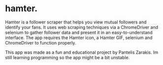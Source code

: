 # hamter.
Hamter is a follower scraper that helps you view mutual followers and identify your fans. It uses web scraping techniques via a ChromeDriver and selenium to gather follower data and present it in an easy-to-understand interface. The app requires the Hamter icon, a Hamter GIF, selenium and ChromeDriver to function properly.

This app was made as a fun and educational project by Pantelis Zarakis. Im still learning programming so the app might be a bit unstable.
